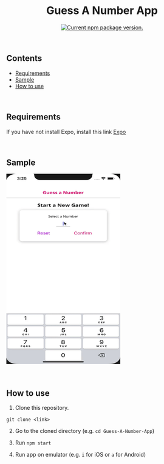 <h1 align="center">
Guess A Number App
</h1>

<p align="center">
<a href="https://www.npmjs.org/package/react-native">
    <img src="https://badge.fury.io/js/react-native.svg" alt="Current npm package version." />
  </a>
 </p>
 
&nbsp;

## Contents
- [Requirements](#-requirements)
- [Sample](#-sample)
- [How to use](#-how-to-use)

&nbsp;

## Requirements
If you have not install Expo, install this link [Expo](https://expo.io/learn)

&nbsp;

## Sample
<img src="readme-sample/guess-a-number-app-demo.gif" width="300" height="500"/>

&nbsp;

## How to use
1. Clone this repository.
```
git clone <link>
```

2. Go to the cloned directory (e.g. `cd Guess-A-Number-App`)

3. Run `npm start`

4. Run app on emulator (e.g. `i` for iOS or `a` for Android)
